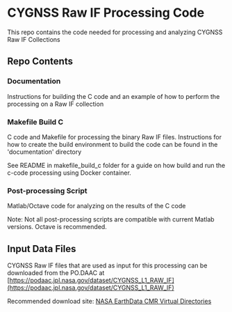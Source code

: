 <!-- Title -->
# CYGNSS Raw IF Processing Code
This repo contains the code needed for processing and analyzing CYGNSS Raw IF Collections

## Repo Contents

### Documentation
Instructions for building the C code and an example of how to perform the processing on a Raw IF collection

### Makefile Build C
C code and Makefile for processing the binary Raw IF files. Instructions for how to create the build environment to build the code can be found in the 'documentation' directory

See README in makefile_build_c folder for a guide on how build and run the c-code processing using Docker container.

### Post-processing Script
Matlab/Octave code for analyzing on the results of the C code

Note: Not all post-processing scripts are compatible with current Matlab versions. Octave is recommended.

## Input Data Files
CYGNSS Raw IF files that are used as input for this processing can be downloaded from the PO.DAAC at [https://podaac.jpl.nasa.gov/dataset/CYGNSS_L1_RAW_IF](https://podaac.jpl.nasa.gov/dataset/CYGNSS_L1_RAW_IF)

Recommended download site: [NASA EarthData CMR Virtual Directories](https://cmr.earthdata.nasa.gov/virtual-directory/collections/C2036882037-POCLOUD/temporal)